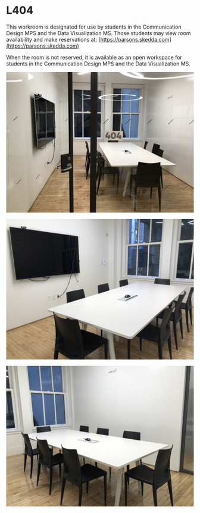 # L404

This workroom is designated for use by students in the Communication Design MPS and the Data Visualization MS. Those students may view room availability and make reservations at: 
[https://parsons.skedda.com](https://parsons.skedda.com)

When the room is not reserved, it is available as an open workspace for students in the Communication Design MPS and the Data Visualization MS. 

![](https://github.com/visualizedata/404/blob/master/1.JPG?raw=true "L404")

![](https://github.com/visualizedata/404/blob/master/2.JPG?raw=true "L404")

![](https://github.com/visualizedata/404/blob/master/3.JPG?raw=true "L404")